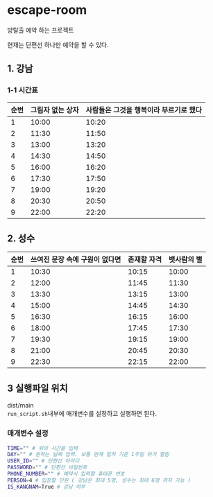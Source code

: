 # escape-room

방탈출 예약 하는 프로젝트<br/>

현재는 단편선 하나만 예약을 할 수 있다.

## 1. 강남

### 1-1 시간표
| 순번 | 그림자 없는 상자 | 사람들은 그것을 행복이라 부르기로 했다|
|----|-----------|--|
| 1  | 10:00     |           10:20|
| 2  | 11:30     |           11:50|
| 3  | 13:00     |           13:20|
| 4  | 14:30     |           14:50|
| 5  | 16:00     |           16:20|
| 6  | 17:30     |           17:50|
| 7  | 19:00     |           19:20|
| 8  | 20:30     |           20:50|
| 9  | 22:00     |           22:20|

## 2. 성수
| 순번 | 쓰여진 문장 속에 구원이 없다면 | 존재할 자격| 뱃사람의 별 |
|----|-------------------|--|--|
| 1  | 10:30| 10:15| 10:00|
| 2  | 12:00 | 11:45| 11:30|
| 3  | 13:30 | 13:15| 13:00|
| 4  | 15:00 | 14:45| 14:30|
| 5  | 16:30 | 16:15| 16:00|
| 6  | 18:00 | 17:45| 17:30|
| 7  | 19:30 | 19:15| 19:00|
| 8  | 21:00 | 20:45| 20:30|
| 9  | 22:30 | 22:15| 22:00|

## 3 실행파일 위치
dist/main <br/>
`run_script.sh`내부에 매개변수를 설정하고 실행하면 된다.
### 매개변수 설정
``` bash
TIME="" # 위의 시간을 입력
DAY="" # 원하는 날짜 입력. 보통 현재 일자 기준 1주일 뒤가 열림
USER_ID="" # 단편선 아이디
PASSWORD="" # 단편선 비밀번호
PHONE_NUMBER="" # 예약시 입력할 휴대폰 번호
PERSON=4 # 입장할 인원 ( 강남은 최대 5명, 성수는 최대 6명 까지 가능 )
IS_KANGNAM=True # 강남 여부
```